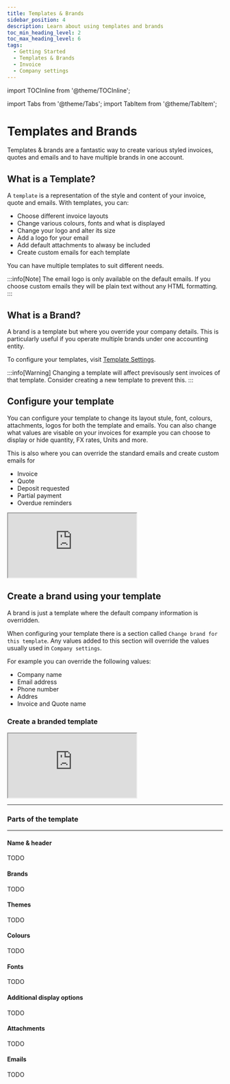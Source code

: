 ```yaml
---
title: Templates & Brands
sidebar_position: 4
description: Learn about using templates and brands
toc_min_heading_level: 2
toc_max_heading_level: 6
tags:
  - Getting Started
  - Templates & Brands
  - Invoice
  - Company settings
---
```



import TOCInline from '@theme/TOCInline';

import Tabs from '@theme/Tabs';
import TabItem from '@theme/TabItem';

# Templates and Brands

Templates & brands are a fantastic way to create various styled invoices, quotes and emails and to have multiple brands in one account.

## What is a Template?

A `template` is a representation of the style and content of your invoice, quote and emails. With templates, you can:

- Choose different invoice layouts
- Change various colours, fonts and what is displayed
- Change your logo and alter its size
- Add a logo for your email
- Add default attachments to alwasy be included
- Create custom emails for each template

You can have multiple templates to suit different needs.

:::info[Note]
The email logo is only available on the default emails. If you choose custom emails they will be plain text without any HTML formatting. 
:::

## What is a Brand?

A brand is a template but where you override your company details. This is particularly useful if you operate multiple brands under one accounting entity.

To configure your templates, visit [Template Settings](https://sandbox.fiskl.ca/templates).

:::info[Warning]
Changing a template will affect previsously sent invoices of that template. Consider creating a new template to prevent this.
:::

## Configure your template

You can configure your template to change its layout stule, font, colours, attachments, logos for both the template and emails. 
You can also change what values are visable on your invoices for example you can choose to display or hide quantity, FX rates, Units and more. 


This is also where you can override the standard emails and create custom emails for 

- Invoice
- Quote
- Deposit requested
- Partial payment
- Overdue reminders


<div style={{ position: 'relative', paddingBottom: '56.25%', height: 0, width: '100%' }}>
  <iframe
    style={{ position: 'absolute', top: 0, left: 0, width: '100%', height: '100%', border: 0 }}
    src="https://demo.fiskl.com/e/clz9jx3mf0030l30d73gjxbhl/tour"
    allowFullScreen
    webkitallowfullscreen="true"
    mozallowfullscreen="true"
    allowtransparency="true"
  ></iframe>
</div>

## Create a brand using your template

A brand is just a template where the default company information is overridden. 

When configuring your template there is a section called `Change brand for this template`. 
Any values added to this section will override the values usually used in `Company settings`.

For example you can override the following values: 

- Company name
- Email address
- Phone number
- Addres
- Invoice and Quote name

### Create a branded template

<div style={{ position: 'relative', paddingBottom: '56.25%', height: 0, width: '100%' }}>
  <iframe
    style={{ position: 'absolute', top: 0, left: 0, width: '100%', height: '100%', border: 0 }}
    src="https://demo.fiskl.com/share/clzazu9qj0007ie0c8f76kk8r/tour"
    allowFullScreen
    webkitallowfullscreen="true"
    mozallowfullscreen="true"
    allowtransparency="true"
  ></iframe>
</div>

---

### Parts of the template 

<TOCInline toc={toc} />

---

#### Name & header

TODO

#### Brands

TODO

#### Themes

TODO

#### Colours

TODO

#### Fonts

TODO

#### Additional display options

TODO

#### Attachments

TODO

#### Emails

TODO






